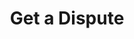 ---
title: Get a Dispute
excerpt: Retrieve a Dispute
api:
  file: swagger2.json
  operationId: get_api-v2-disputes-disputeid
hidden: false
---